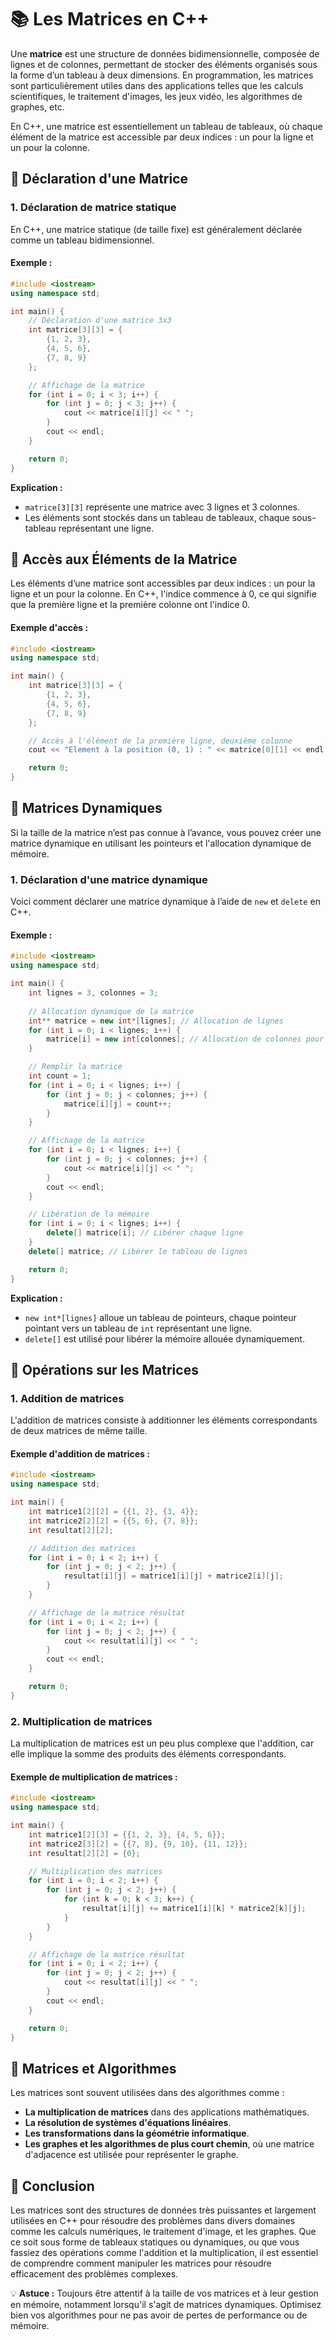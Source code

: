 # 📚 Les Matrices en C++

Une **matrice** est une structure de données bidimensionnelle, composée de lignes et de colonnes, permettant de stocker des éléments organisés sous la forme d’un tableau à deux dimensions. En programmation, les matrices sont particulièrement utiles dans des applications telles que les calculs scientifiques, le traitement d'images, les jeux vidéo, les algorithmes de graphes, etc.

En C++, une matrice est essentiellement un tableau de tableaux, où chaque élément de la matrice est accessible par deux indices : un pour la ligne et un pour la colonne.

## 🧩 Déclaration d'une Matrice

### 1. **Déclaration de matrice statique**
En C++, une matrice statique (de taille fixe) est généralement déclarée comme un tableau bidimensionnel.

#### Exemple :
```cpp
#include <iostream>
using namespace std;

int main() {
    // Déclaration d'une matrice 3x3
    int matrice[3][3] = {
        {1, 2, 3},
        {4, 5, 6},
        {7, 8, 9}
    };

    // Affichage de la matrice
    for (int i = 0; i < 3; i++) {
        for (int j = 0; j < 3; j++) {
            cout << matrice[i][j] << " ";
        }
        cout << endl;
    }

    return 0;
}
```

**Explication :**
- `matrice[3][3]` représente une matrice avec 3 lignes et 3 colonnes.
- Les éléments sont stockés dans un tableau de tableaux, chaque sous-tableau représentant une ligne.


## 🧩 Accès aux Éléments de la Matrice

Les éléments d’une matrice sont accessibles par deux indices : un pour la ligne et un pour la colonne. En C++, l'indice commence à 0, ce qui signifie que la première ligne et la première colonne ont l'indice 0.

#### Exemple d'accès :
```cpp
#include <iostream>
using namespace std;

int main() {
    int matrice[3][3] = {
        {1, 2, 3},
        {4, 5, 6},
        {7, 8, 9}
    };

    // Accès à l'élément de la première ligne, deuxième colonne
    cout << "Element à la position (0, 1) : " << matrice[0][1] << endl; // Affiche 2

    return 0;
}
```


## 🧩 Matrices Dynamiques

Si la taille de la matrice n’est pas connue à l’avance, vous pouvez créer une matrice dynamique en utilisant les pointeurs et l'allocation dynamique de mémoire.

### 1. **Déclaration d'une matrice dynamique**
Voici comment déclarer une matrice dynamique à l’aide de `new` et `delete` en C++.

#### Exemple :
```cpp
#include <iostream>
using namespace std;

int main() {
    int lignes = 3, colonnes = 3;
    
    // Allocation dynamique de la matrice
    int** matrice = new int*[lignes]; // Allocation de lignes
    for (int i = 0; i < lignes; i++) {
        matrice[i] = new int[colonnes]; // Allocation de colonnes pour chaque ligne
    }

    // Remplir la matrice
    int count = 1;
    for (int i = 0; i < lignes; i++) {
        for (int j = 0; j < colonnes; j++) {
            matrice[i][j] = count++;
        }
    }

    // Affichage de la matrice
    for (int i = 0; i < lignes; i++) {
        for (int j = 0; j < colonnes; j++) {
            cout << matrice[i][j] << " ";
        }
        cout << endl;
    }

    // Libération de la mémoire
    for (int i = 0; i < lignes; i++) {
        delete[] matrice[i]; // Libérer chaque ligne
    }
    delete[] matrice; // Libérer le tableau de lignes

    return 0;
}
```

**Explication :**
- `new int*[lignes]` alloue un tableau de pointeurs, chaque pointeur pointant vers un tableau de `int` représentant une ligne.
- `delete[]` est utilisé pour libérer la mémoire allouée dynamiquement.


## 🧩 Opérations sur les Matrices

### 1. **Addition de matrices**
L'addition de matrices consiste à additionner les éléments correspondants de deux matrices de même taille.

#### Exemple d'addition de matrices :
```cpp
#include <iostream>
using namespace std;

int main() {
    int matrice1[2][2] = {{1, 2}, {3, 4}};
    int matrice2[2][2] = {{5, 6}, {7, 8}};
    int resultat[2][2];

    // Addition des matrices
    for (int i = 0; i < 2; i++) {
        for (int j = 0; j < 2; j++) {
            resultat[i][j] = matrice1[i][j] + matrice2[i][j];
        }
    }

    // Affichage de la matrice résultat
    for (int i = 0; i < 2; i++) {
        for (int j = 0; j < 2; j++) {
            cout << resultat[i][j] << " ";
        }
        cout << endl;
    }

    return 0;
}
```

### 2. **Multiplication de matrices**
La multiplication de matrices est un peu plus complexe que l'addition, car elle implique la somme des produits des éléments correspondants.

#### Exemple de multiplication de matrices :
```cpp
#include <iostream>
using namespace std;

int main() {
    int matrice1[2][3] = {{1, 2, 3}, {4, 5, 6}};
    int matrice2[3][2] = {{7, 8}, {9, 10}, {11, 12}};
    int resultat[2][2] = {0};

    // Multiplication des matrices
    for (int i = 0; i < 2; i++) {
        for (int j = 0; j < 2; j++) {
            for (int k = 0; k < 3; k++) {
                resultat[i][j] += matrice1[i][k] * matrice2[k][j];
            }
        }
    }

    // Affichage de la matrice résultat
    for (int i = 0; i < 2; i++) {
        for (int j = 0; j < 2; j++) {
            cout << resultat[i][j] << " ";
        }
        cout << endl;
    }

    return 0;
}
```


## 🧩 Matrices et Algorithmes

Les matrices sont souvent utilisées dans des algorithmes comme :
- **La multiplication de matrices** dans des applications mathématiques.
- **La résolution de systèmes d'équations linéaires**.
- **Les transformations dans la géométrie informatique**.
- **Les graphes et les algorithmes de plus court chemin**, où une matrice d'adjacence est utilisée pour représenter le graphe.


## 🎯 Conclusion

Les matrices sont des structures de données très puissantes et largement utilisées en C++ pour résoudre des problèmes dans divers domaines comme les calculs numériques, le traitement d'image, et les graphes. Que ce soit sous forme de tableaux statiques ou dynamiques, ou que vous fassiez des opérations comme l'addition et la multiplication, il est essentiel de comprendre comment manipuler les matrices pour résoudre efficacement des problèmes complexes.

💡 **Astuce :** Toujours être attentif à la taille de vos matrices et à leur gestion en mémoire, notamment lorsqu'il s'agit de matrices dynamiques. Optimisez bien vos algorithmes pour ne pas avoir de pertes de performance ou de mémoire.
